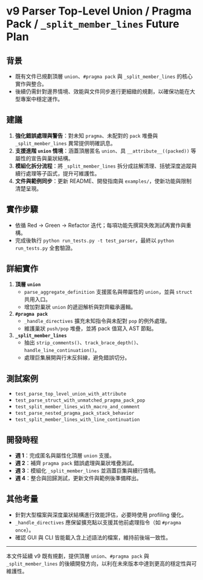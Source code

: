 # v9 Parser Top-Level Union / Pragma Pack / `_split_member_lines` Future Plan

## 背景
- 既有文件已規劃頂層 `union`、`#pragma pack` 與 `_split_member_lines` 的核心實作與整合。
- 後續仍需針對邊界情境、效能與文件同步進行更細緻的規劃，以確保功能在大型專案中穩定運作。

## 建議
1. **強化錯誤處理與警告**：對未知 `pragma`、未配對的 `pack` 堆疊與 `_split_member_lines` 異常提供明確訊息。
2. **支援進階 `union` 情境**：涵蓋頂層匿名 `union`、具 `__attribute__((packed))` 等屬性的宣告與巢狀結構。
3. **模組化拆分流程**：將 `_split_member_lines` 拆分成註解清理、括號深度追蹤與續行處理等子函式，提升可維護性。
4. **文件與範例同步**：更新 README、開發指南與 `examples/`，使新功能與限制清楚呈現。

## 實作步驟
- 依循 Red → Green → Refactor 迭代；每項功能先撰寫失敗測試再實作與重構。
- 完成後執行 `python run_tests.py -t test_parser`，最終以 `python run_tests.py` 全套驗證。

## 詳細實作
1. **頂層 `union`**
   - `parse_aggregate_definition` 支援匿名與帶屬性的 `union`，並與 `struct` 共用入口。
   - 增加對巢狀 `union` 的遞迴解析與對齊繼承邏輯。
2. **`#pragma pack`**
   - `_handle_directives` 擴充未知指令與未配對 `pop` 的例外處理。
   - 維護巢狀 `push/pop` 堆疊，並將 pack 值寫入 AST 節點。
3. **`_split_member_lines`**
   - 抽出 `strip_comments()`、`track_brace_depth()`、`handle_line_continuation()`。
   - 處理巨集展開與行末反斜線，避免錯誤切分。

## 測試案例
- `test_parse_top_level_union_with_attribute`
- `test_parse_struct_with_unmatched_pragma_pack_pop`
- `test_split_member_lines_with_macro_and_comment`
- `test_parse_nested_pragma_pack_stack_behavior`
- `test_split_member_lines_with_line_continuation`

## 開發時程
- **週 1**：完成匿名與屬性化頂層 `union` 支援。
- **週 2**：補齊 `pragma pack` 錯誤處理與巢狀堆疊測試。
- **週 3**：模組化 `_split_member_lines` 並涵蓋巨集與續行情境。
- **週 4**：整合與回歸測試，更新文件與範例後準備釋出。

## 其他考量
- 針對大型檔案與深度巢狀結構進行效能評估，必要時使用 profiling 優化。
- `_handle_directives` 應保留擴充點以支援其他前處理指令（如 `#pragma once`）。
- 確認 GUI 與 CLI 皆能載入含上述語法的檔案，維持前後端一致性。

---

本文件延續 v9 既有規劃，提供頂層 `union`、`#pragma pack` 與 `_split_member_lines` 的後續開發方向，以利在未來版本中達到更高的穩定性與可維護性。
